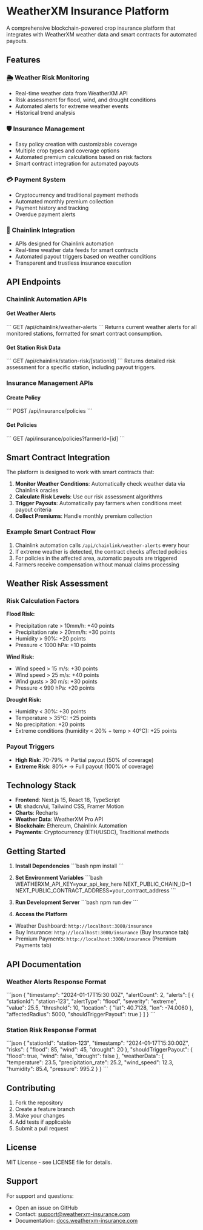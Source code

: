 # WeatherXM Insurance Platform

A comprehensive blockchain-powered crop insurance platform that integrates with WeatherXM weather data and smart contracts for automated payouts.

## Features

### 🌦️ Weather Risk Monitoring
- Real-time weather data from WeatherXM API
- Risk assessment for flood, wind, and drought conditions
- Automated alerts for extreme weather events
- Historical trend analysis

### 🛡️ Insurance Management
- Easy policy creation with customizable coverage
- Multiple crop types and coverage options
- Automated premium calculations based on risk factors
- Smart contract integration for automated payouts

### 💳 Payment System
- Cryptocurrency and traditional payment methods
- Automated monthly premium collection
- Payment history and tracking
- Overdue payment alerts

### 🔗 Chainlink Integration
- APIs designed for Chainlink automation
- Real-time weather data feeds for smart contracts
- Automated payout triggers based on weather conditions
- Transparent and trustless insurance execution

## API Endpoints

### Chainlink Automation APIs

#### Get Weather Alerts
\`\`\`
GET /api/chainlink/weather-alerts
\`\`\`
Returns current weather alerts for all monitored stations, formatted for smart contract consumption.

#### Get Station Risk Data
\`\`\`
GET /api/chainlink/station-risk/[stationId]
\`\`\`
Returns detailed risk assessment for a specific station, including payout triggers.

### Insurance Management APIs

#### Create Policy
\`\`\`
POST /api/insurance/policies
\`\`\`

#### Get Policies
\`\`\`
GET /api/insurance/policies?farmerId=[id]
\`\`\`

## Smart Contract Integration

The platform is designed to work with smart contracts that:

1. **Monitor Weather Conditions**: Automatically check weather data via Chainlink oracles
2. **Calculate Risk Levels**: Use our risk assessment algorithms
3. **Trigger Payouts**: Automatically pay farmers when conditions meet payout criteria
4. **Collect Premiums**: Handle monthly premium collection

### Example Smart Contract Flow

1. Chainlink automation calls `/api/chainlink/weather-alerts` every hour
2. If extreme weather is detected, the contract checks affected policies
3. For policies in the affected area, automatic payouts are triggered
4. Farmers receive compensation without manual claims processing

## Weather Risk Assessment

### Risk Calculation Factors

**Flood Risk:**
- Precipitation rate > 10mm/h: +40 points
- Precipitation rate > 20mm/h: +30 points
- Humidity > 90%: +20 points
- Pressure < 1000 hPa: +10 points

**Wind Risk:**
- Wind speed > 15 m/s: +30 points
- Wind speed > 25 m/s: +40 points
- Wind gusts > 30 m/s: +30 points
- Pressure < 990 hPa: +20 points

**Drought Risk:**
- Humidity < 30%: +30 points
- Temperature > 35°C: +25 points
- No precipitation: +20 points
- Extreme conditions (humidity < 20% + temp > 40°C): +25 points

### Payout Triggers

- **High Risk**: 70-79% → Partial payout (50% of coverage)
- **Extreme Risk**: 80%+ → Full payout (100% of coverage)

## Technology Stack

- **Frontend**: Next.js 15, React 18, TypeScript
- **UI**: shadcn/ui, Tailwind CSS, Framer Motion
- **Charts**: Recharts
- **Weather Data**: WeatherXM Pro API
- **Blockchain**: Ethereum, Chainlink Automation
- **Payments**: Cryptocurrency (ETH/USDC), Traditional methods

## Getting Started

1. **Install Dependencies**
\`\`\`bash
npm install
\`\`\`

2. **Set Environment Variables**
\`\`\`bash
WEATHERXM_API_KEY=your_api_key_here
NEXT_PUBLIC_CHAIN_ID=1
NEXT_PUBLIC_CONTRACT_ADDRESS=your_contract_address
\`\`\`

3. **Run Development Server**
\`\`\`bash
npm run dev
\`\`\`

4. **Access the Platform**
- Weather Dashboard: `http://localhost:3000/insurance`
- Buy Insurance: `http://localhost:3000/insurance` (Buy Insurance tab)
- Premium Payments: `http://localhost:3000/insurance` (Premium Payments tab)

## API Documentation

### Weather Alerts Response Format
\`\`\`json
{
  "timestamp": "2024-01-17T15:30:00Z",
  "alertCount": 2,
  "alerts": [
    {
      "stationId": "station-123",
      "alertType": "flood",
      "severity": "extreme",
      "value": 25.5,
      "threshold": 10,
      "location": { "lat": 40.7128, "lon": -74.0060 },
      "affectedRadius": 5000,
      "shouldTriggerPayout": true
    }
  ]
}
\`\`\`

### Station Risk Response Format
\`\`\`json
{
  "stationId": "station-123",
  "timestamp": "2024-01-17T15:30:00Z",
  "risks": {
    "flood": 85,
    "wind": 45,
    "drought": 20
  },
  "shouldTriggerPayout": {
    "flood": true,
    "wind": false,
    "drought": false
  },
  "weatherData": {
    "temperature": 23.5,
    "precipitation_rate": 25.2,
    "wind_speed": 12.3,
    "humidity": 85.4,
    "pressure": 995.2
  }
}
\`\`\`

## Contributing

1. Fork the repository
2. Create a feature branch
3. Make your changes
4. Add tests if applicable
5. Submit a pull request

## License

MIT License - see LICENSE file for details.

## Support

For support and questions:
- Open an issue on GitHub
- Contact: support@weatherxm-insurance.com
- Documentation: [docs.weatherxm-insurance.com](https://docs.weatherxm-insurance.com)
